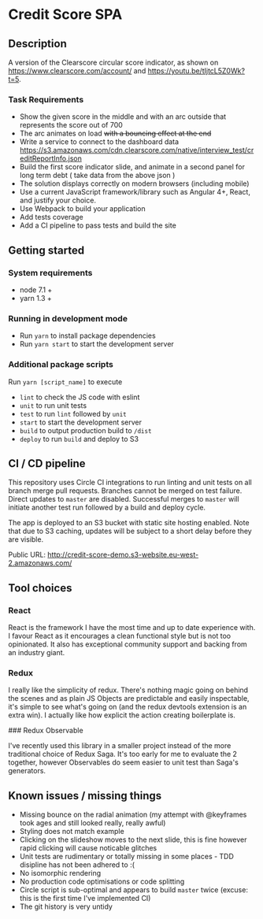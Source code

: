 # Credit Score SPA

## Description

A version of the Clearscore circular score indicator, as shown on https://www.clearscore.com/account/ and https://youtu.be/tIjtcL5Z0Wk?t=5. 

### Task Requirements
- Show the given score in the middle and with an arc outside that represents the score out of 700
- The arc animates on load ~~with a bouncing effect at the end~~
- Write a service to connect to the dashboard data https://s3.amazonaws.com/cdn.clearscore.com/native/interview_test/creditReportInfo.json
- Build the first score indicator slide, and animate in a second panel for long term debt ( take data from the above json )
- The solution displays correctly on modern browsers (including mobile)
- Use a current JavaScript framework/library such as Angular 4+, React, and justify your choice.
- Use Webpack to build your application
- Add tests coverage
- Add a CI pipeline to pass tests and build the site

## Getting started

### System requirements

- node 7.1 +
- yarn 1.3 +

### Running in development mode

- Run `yarn` to install package dependencies
- Run `yarn start` to start the development server

### Additional package scripts 

Run `yarn [script_name]` to execute

- `lint` to check the JS code with eslint
- `unit` to run unit tests
- `test` to run `lint` followed by `unit`
- `start` to start the development server
- `build` to output production build to `/dist`
- `deploy` to run `build` and deploy to S3 

## CI / CD pipeline

This repository uses Circle CI integrations to run linting and unit tests on all branch merge pull requests. Branches cannot be merged on test failure. Direct updates to `master` are disabled. Successful merges to `master` will initiate another test run followed by a build and deploy cycle.

The app is deployed to an S3 bucket with static site hosting enabled. Note that due to S3 caching, updates will be subject to a short delay before they are visible.

Public URL: http://credit-score-demo.s3-website.eu-west-2.amazonaws.com/

## Tool choices

### React

React is the framework I have the most time and up to date experience with. I favour React as it encourages a clean functional style but is not too opinionated. It also has exceptional community support and backing from an industry giant.

### Redux

I really like the simplicity of redux. There's nothing magic going on behind the scenes and as plain JS Objects are predictable and easily inspectable, it's simple to see what's going on (and the redux devtools extension is an extra win). I actually like how explicit the action creating boilerplate is.

### Redux Observable

I've recently used this library in a smaller project instead of the more traditional choice of Redux Saga. It's too early for me to evaluate the 2 together, however Observables do seem easier to unit test than Saga's generators.


## Known issues / missing things

- Missing bounce on the radial animation (my attempt with @keyframes took ages and still looked really, really awful)
- Styling does not match example 
- Clicking on the slideshow moves to the next slide, this is fine however rapid clicking will cause noticable glitches
- Unit tests are rudimentary or totally missing in some places - TDD disipline has not been adhered to :(
- No isomorphic rendering
- No production code optimisations or code splitting
- Circle script is sub-optimal and appears to build `master` twice (excuse: this is the first time I've implemented CI)  
- The git history is very untidy 







 

